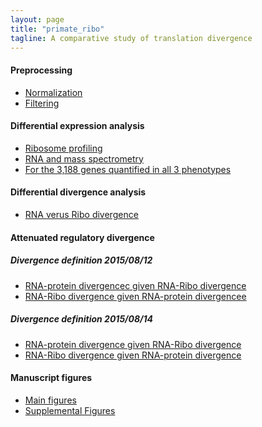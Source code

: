 ```yaml
---
layout: page
title: "primate_ribo"
tagline: A comparative study of translation divergence
---
```


#### Preprocessing

- [Normalization](project/analysis/upcoming.html)
- [Filtering](project/analysis/upcoming.html)


#### Differential expression analysis

- [Ribosome profiling](project/analysis/DE-ribo.html)
- [RNA and mass spectrometry](project/analysis/upcoming.html)
- [For the 3,188 genes quantified in all 3 phenotypes](project/analysis/upcoming.html)


#### Differential divergence analysis

- [RNA verus Ribo divergence](project/analysis/compare-ribo-rna-divergence.html)


#### Attenuated regulatory divergence

##### Divergence definition 2015/08/12

- [RNA-protein divergencec given RNA-Ribo divergence](project/analysis/translation_efficiency_and_protein.html)
- [RNA-Ribo divergence given RNA-protein divergencee](project/analysis/translation_and_attenuated_protein.html)

##### Divergence definition 2015/08/14

- [RNA-protein divergence given RNA-Ribo divergence](project/analysis/translation_efficiency_and_protein_new_def.html)
- [RNA-Ribo divergence given RNA-protein divergence](project/analysis/translation_and_attenuated_protein_new_def.html)


#### Manuscript figures

- [Main figures]()
- [Supplemental Figures]()
